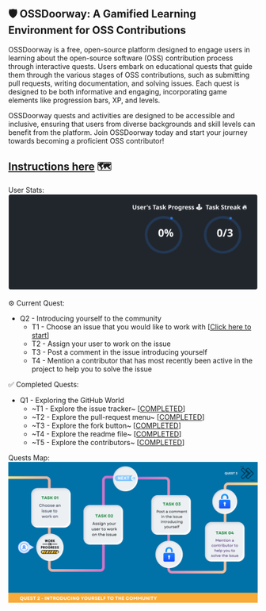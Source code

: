 ## 🛡️ OSSDoorway: A Gamified Learning Environment for OSS Contributions

OSSDoorway is a free, open-source platform designed to engage users in learning about the open-source software (OSS) contribution process through interactive quests. Users embark on educational quests that guide them through the various stages of OSS contributions, such as submitting pull requests, writing documentation, and solving issues. Each quest is designed to be both informative and engaging, incorporating game elements like progression bars, XP, and levels.

OSSDoorway quests and activities are designed to be accessible and inclusive, ensuring that users from diverse backgrounds and skill levels can benefit from the platform. Join OSSDoorway today and start your journey towards becoming a proficient OSS contributor!

**[Instructions here](https://github.com/caiton1/OSS-Doorway/blob/main/instructions.md)** 🗺️
---

User Stats:<br>
  ![User Draft Stats](/userCards/draft-1728770709781.svg?)

⚙️ Current Quest: 
  - Q2 - Introducing yourself to the community
    - T1 - Choose an issue that you would like to work with [[Click here to start](https://github.com/kkarissa/OSS-Test/issues/26)]
    - T2 - Assign your user to work on the issue
    - T3 - Post a comment in the issue introducing yourself
    - T4 - Mention a contributor that has most recently been active in the project to help you to solve the issue

✅ Completed Quests: 
  - Q1 - Exploring the GitHub World
    - ~T1 - Explore the issue tracker~ [[COMPLETED](https://github.com/kkarissa/OSS-Test/issues/21)]
    - ~T2 - Explore the pull-request menu~ [[COMPLETED](https://github.com/kkarissa/OSS-Test/issues/22)]
    - ~T3 - Explore the fork button~ [[COMPLETED](https://github.com/kkarissa/OSS-Test/issues/23)]
    - ~T4 - Explore the readme file~ [[COMPLETED](https://github.com/kkarissa/OSS-Test/issues/24)]
    - ~T5 - Explore the contributors~ [[COMPLETED](https://github.com/kkarissa/OSS-Test/issues/25)]

Quests Map:
![Quest Map](https://github.com/RESHAPELab/OSS-Doorway/blob/main/map/Q2T1.png)